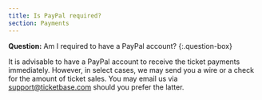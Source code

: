 ```yaml
---
title: Is PayPal required?
section: Payments
---
```


**Question:** Am I required to have a PayPal account?
{:.question-box}

It is advisable to have a PayPal account to receive the ticket payments immediately. However, in select cases, we may send you a wire or a check for the amount of ticket sales. You may email us via [support@ticketbase.com] should you prefer the latter.

[support@ticketbase.com]: mailto:support@ticketbase.com
